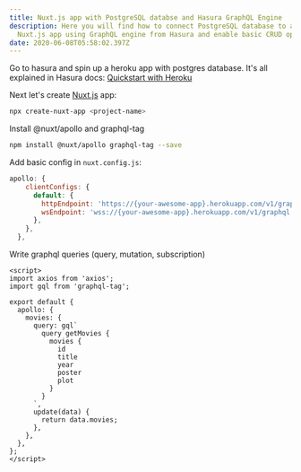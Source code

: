```yaml
---
title: Nuxt.js app with PostgreSQL databse and Hasura GraphQL Engine
description: Here you will find how to connect PostgreSQL database to a basic
  Nuxt.js app using GraphQL engine from Hasura and enable basic CRUD operations.
date: 2020-06-08T05:58:02.397Z
---
```

Go to hasura and spin up a heroku app with postgres database. It's all explained in Hasura docs: [Quickstart with Heroku](https://hasura.io/docs/1.0/graphql/manual/getting-started/heroku-simple.html)

Next let's create [Nuxt.js](https://nuxtjs.org/guide/installation) app:

```bash
npx create-nuxt-app <project-name>
```

Install @nuxt/apollo and graphql-tag

```bash
npm install @nuxt/apollo graphql-tag --save
```

Add basic config in `nuxt.config.js`:

```javascript
apollo: {
    clientConfigs: {
      default: {
        httpEndpoint: 'https://{your-awesome-app}.herokuapp.com/v1/graphql',
        wsEndpoint: 'wss://{your-awesome-app}.herokuapp.com/v1/graphql',
      },
    },
  },
```

Write graphql queries (query, mutation, subscription)

```vue
<script>
import axios from 'axios';
import gql from 'graphql-tag';

export default {
  apollo: {
    movies: {
      query: gql`
        query getMovies {
          movies {
            id
            title
            year
            poster
            plot
          }
        }
      `,
      update(data) {
        return data.movies;
      },
    },
  },
};
</script>
```


